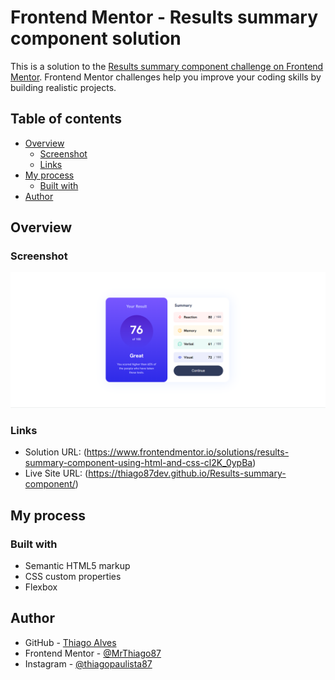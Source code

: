 # Frontend Mentor - Results summary component solution

This is a solution to the [Results summary component challenge on Frontend Mentor](https://www.frontendmentor.io/challenges/results-summary-component-CE_K6s0maV). Frontend Mentor challenges help you improve your coding skills by building realistic projects. 

## Table of contents

- [Overview](#overview)
  - [Screenshot](#screenshot)
  - [Links](#links)
- [My process](#my-process)
  - [Built with](#built-with)
- [Author](#author)

## Overview

### Screenshot

![screenshot](./assets/images/Captura%20de%20tela%202023-05-04%20104821.png)

### Links

- Solution URL: (https://www.frontendmentor.io/solutions/results-summary-component-using-html-and-css-cl2K_0ypBa)
- Live Site URL: (https://thiago87dev.github.io/Results-summary-component/)

## My process

### Built with

- Semantic HTML5 markup
- CSS custom properties
- Flexbox

## Author

- GitHub - [Thiago Alves](https://github.com/Thiago87dev)
- Frontend Mentor - [@MrThiago87](https://www.frontendmentor.io/profile/MrThiago87)
- Instagram - [@thiagopaulista87](https://www.instagram.com/thiagopaulista87/)

